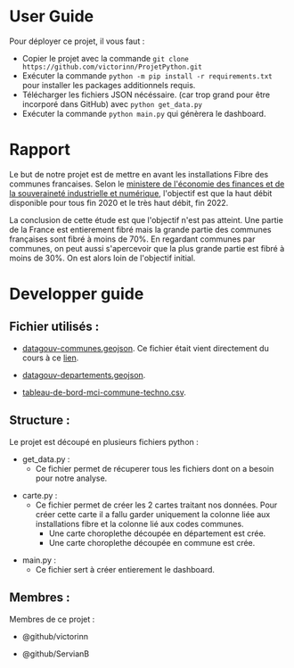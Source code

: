 # User Guide 
Pour déployer ce projet, il vous faut : 
- Copier le projet avec la commande ``` git clone https://github.com/victorinn/ProjetPython.git ```
- Exécuter la commande ``` python -m pip install -r requirements.txt ``` pour installer les packages additionnels requis.
- Télécharger les fichiers JSON nécéssaire. (car trop grand pour être incorporé dans GitHub) avec ``` python get_data.py ```
- Exécuter la commande ``` python main.py ``` qui génèrera le dashboard. 
# Rapport
Le but de notre projet est de mettre en avant les installations Fibre des communes francaises. Selon le [ministere de l'économie des finances et de la souveraineté industrielle et numérique](https://www.economie.gouv.fr/cedef/date-deploiement-fibre-commune#:~:text=Les%20objectifs%20fix%C3%A9s%20par%20le,tous%20d'ici%20fin%202022.), l'objectif est que la haut débit disponible pour tous fin 2020 et le très haut débit, fin 2022.

La conclusion de cette étude est que l'objectif n'est pas atteint. Une partie de la France est entierement fibré mais la grande partie des communes françaises sont fibré à moins de 70%. 
En regardant communes par communes, on peut aussi s'apercevoir que la plus grande partie est fibré à moins de 30%. On est alors loin de l'objectif initial. 

# Developper guide
## Fichier utilisés : 
- [datagouv-communes.geojson](https://perso.esiee.fr/~courivad/python_advanced/_downloads/8578d763bdb7d7d0d1a7aaeb2e3b4814/datagouv-communes.geojson). Ce fichier était vient directement du cours à ce [lien](https://perso.esiee.fr/~courivad/python_advanced/chapters/02-geo.html).
* [datagouv-departements.geojson](https://france-geojson.gregoiredavid.fr/).
+ [tableau-de-bord-mci-commune-techno.csv](https://france-geojson.gregoiredavid.fr/).

## Structure :
Le projet est découpé en plusieurs fichiers python :
- get_data.py : 
    - Ce fichier permet de récuperer tous les fichiers dont on a besoin pour notre analyse.
* carte.py :
    * Ce fichier permet de créer les 2 cartes traitant nos données. Pour créer cette carte il a fallu garder uniquement la colonne liée aux installations fibre et la colonne lié aux codes communes. 
        * Une carte choroplethe découpée en département est crée.
        * Une carte choroplethe découpée en commune est crée.
+ main.py :
    + Ce fichier sert à créer entierement le dashboard.

## Membres :
Membres de ce projet : 
- @github/victorinn
+ @github/ServianB
